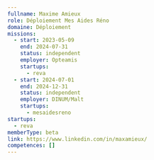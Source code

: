 ```yaml
---
fullname: Maxime Amieux
role: Déploiement Mes Aides Réno
domaine: Déploiement
missions:
  - start: 2023-05-09
    end: 2024-07-31
    status: independent
    employer: Opteamis
    startups:
      - reva
  - start: 2024-07-01
    end: 2024-12-31
    status: independent
    employer: DINUM/Malt
    startups:
      - mesaidesreno
startups:
  - reva
memberType: beta
link: https://www.linkedin.com/in/maxamieux/
competences: []
---
```

